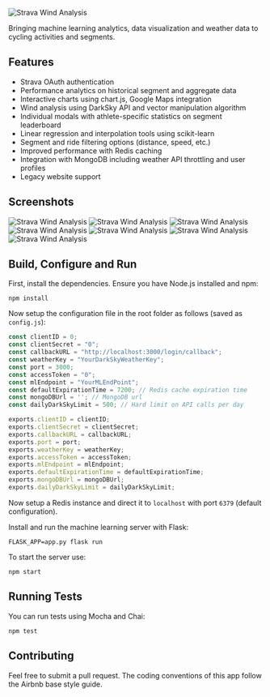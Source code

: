 ![Strava Wind Analysis](https://i.imgur.com/9eaXBJu.png)

Bringing machine learning analytics, data visualization and weather data to cycling activities and segments.

## Features
* Strava OAuth authentication
* Performance analytics on historical segment and aggregate data
* Interactive charts using chart.js, Google Maps integration
* Wind analysis using DarkSky API and vector manipulation algorithm
* Individual modals with athlete-specific statistics on segment leaderboard
* Linear regression and interpolation tools using scikit-learn
* Segment and ride filtering options (distance, speed, etc.)
* Improved performance with Redis caching
* Integration with MongoDB including weather API throttling and user profiles
* Legacy website support

## Screenshots
![Strava Wind Analysis](https://i.imgur.com/IBPMPKc.png)
![Strava Wind Analysis](https://i.imgur.com/oVIZfPT.png)
![Strava Wind Analysis](https://i.imgur.com/IQpQnBx.png)
![Strava Wind Analysis](https://i.imgur.com/pP6sWZ4.png)
![Strava Wind Analysis](https://i.imgur.com/lchF6wh.png)
![Strava Wind Analysis](https://i.imgur.com/bfIdaud.png)
![Strava Wind Analysis](https://i.imgur.com/U33jx8U.png)


## Build, Configure and Run
First, install the dependencies. Ensure you have Node.js installed and npm:
```shell
npm install
```

Now setup the configuration file in the root folder as follows (saved as `config.js`):
```javascript
const clientID = 0;
const clientSecret = "0";
const callbackURL = "http://localhost:3000/login/callback";
const weatherKey = "YourDarkSkyWeatherKey";
const port = 3000;
const accessToken = "0";
const mlEndpoint = "YourMLEndPoint";
const defaultExpirationTime = 7200; // Redis cache expiration time
const mongoDBUrl = ''; // MongoDB url
const dailyDarkSkyLimit = 500; // Hard limit on API calls per day

exports.clientID = clientID;
exports.clientSecret = clientSecret;
exports.callbackURL = callbackURL;
exports.port = port;
exports.weatherKey = weatherKey;
exports.accessToken = accessToken;
exports.mlEndpoint = mlEndpoint;
exports.defaultExpirationTime = defaultExpirationTime;
exports.mongoDBUrl = mongoDBUrl;
exports.dailyDarkSkyLimit = dailyDarkSkyLimit;
```

Now setup a Redis instance and direct it to `localhost` with port `6379` (default configuration).

Install and run the machine learning server with Flask:

```shell
FLASK_APP=app.py flask run
```

To start the server use:
```shell
npm start
```

## Running Tests
You can run tests using Mocha and Chai:
```shell
npm test
```

## Contributing
Feel free to submit a pull request. The coding conventions of this app follow the Airbnb base style guide.